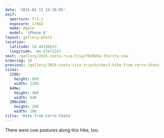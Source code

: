 ```yaml
---
date: '2015-01-12 14:18:05'
exif:
  aperture: f/2.2
  exposure: 1/682
  make: Apple
  model: 'iPhone 6'
layout: gallery-photo
location:
  latitude: 10.44338833
  longitude: -84.67671167
next: /gallery/2015-costa-rica-trip/fb10d9a-thirsty-cow
ordering: 20
previous: /gallery/2015-costa-rica-trip/bccbec3-hike-from-cerro-chato
sizes:
  1280:
    height: 960
    width: 1280
  640w:
    height: 480
    width: 640
  200x200:
    height: 200
    width: 200
title: 'Hike from Cerro Chato'
---
```


There were cow pastures along this hike, too.
